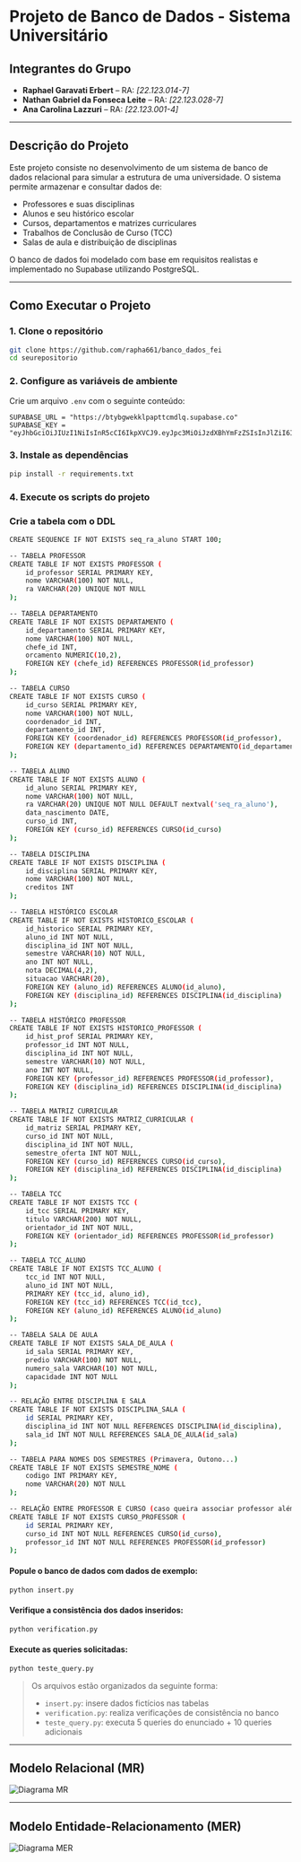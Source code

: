 
# Projeto de Banco de Dados - Sistema Universitário

## Integrantes do Grupo

- **Raphael Garavati Erbert** – RA: *[22.123.014-7]*
- **Nathan Gabriel da Fonseca Leite** – RA: *[22.123.028-7]*
- **Ana Carolina Lazzuri** – RA: *[22.123.001-4]*

---

## Descrição do Projeto

Este projeto consiste no desenvolvimento de um sistema de banco de dados relacional para simular a estrutura de uma universidade. O sistema permite armazenar e consultar dados de:

- Professores e suas disciplinas
- Alunos e seu histórico escolar
- Cursos, departamentos e matrizes curriculares
- Trabalhos de Conclusão de Curso (TCC)
- Salas de aula e distribuição de disciplinas

O banco de dados foi modelado com base em requisitos realistas e implementado no Supabase utilizando PostgreSQL.

---

## Como Executar o Projeto

### 1. Clone o repositório
```bash
git clone https://github.com/rapha661/banco_dados_fei
cd seurepositorio
```

### 2. Configure as variáveis de ambiente

Crie um arquivo `.env` com o seguinte conteúdo:
```
SUPABASE_URL = "https://btybgwekklpapttcmdlq.supabase.co"
SUPABASE_KEY = "eyJhbGciOiJIUzI1NiIsInR5cCI6IkpXVCJ9.eyJpc3MiOiJzdXBhYmFzZSIsInJlZiI6ImJ0eWJnd2Vra2xwYXB0dGNtZGxxIiwicm9sZSI6ImFub24iLCJpYXQiOjE3NDM1NDk5NTYsImV4cCI6MjA1OTEyNTk1Nn0.5Rf5EC6CeRGHVXJosyXeZQl_UXs1wH31hebWmwoee04"

```

### 3. Instale as dependências
```bash
pip install -r requirements.txt
```

### 4. Execute os scripts do projeto

### Crie a tabela com o DDL
```bash
CREATE SEQUENCE IF NOT EXISTS seq_ra_aluno START 100;

-- TABELA PROFESSOR
CREATE TABLE IF NOT EXISTS PROFESSOR (
    id_professor SERIAL PRIMARY KEY,
    nome VARCHAR(100) NOT NULL,
    ra VARCHAR(20) UNIQUE NOT NULL
);

-- TABELA DEPARTAMENTO
CREATE TABLE IF NOT EXISTS DEPARTAMENTO (
    id_departamento SERIAL PRIMARY KEY,
    nome VARCHAR(100) NOT NULL,
    chefe_id INT,
    orcamento NUMERIC(10,2),
    FOREIGN KEY (chefe_id) REFERENCES PROFESSOR(id_professor)
);

-- TABELA CURSO
CREATE TABLE IF NOT EXISTS CURSO (
    id_curso SERIAL PRIMARY KEY,
    nome VARCHAR(100) NOT NULL,
    coordenador_id INT,
    departamento_id INT,
    FOREIGN KEY (coordenador_id) REFERENCES PROFESSOR(id_professor),
    FOREIGN KEY (departamento_id) REFERENCES DEPARTAMENTO(id_departamento)
);

-- TABELA ALUNO
CREATE TABLE IF NOT EXISTS ALUNO (
    id_aluno SERIAL PRIMARY KEY,
    nome VARCHAR(100) NOT NULL,
    ra VARCHAR(20) UNIQUE NOT NULL DEFAULT nextval('seq_ra_aluno'),
    data_nascimento DATE,
    curso_id INT,
    FOREIGN KEY (curso_id) REFERENCES CURSO(id_curso)
);

-- TABELA DISCIPLINA
CREATE TABLE IF NOT EXISTS DISCIPLINA (
    id_disciplina SERIAL PRIMARY KEY,
    nome VARCHAR(100) NOT NULL,
    creditos INT
);

-- TABELA HISTÓRICO ESCOLAR
CREATE TABLE IF NOT EXISTS HISTORICO_ESCOLAR (
    id_historico SERIAL PRIMARY KEY,
    aluno_id INT NOT NULL,
    disciplina_id INT NOT NULL,
    semestre VARCHAR(10) NOT NULL,
    ano INT NOT NULL,
    nota DECIMAL(4,2),
    situacao VARCHAR(20),
    FOREIGN KEY (aluno_id) REFERENCES ALUNO(id_aluno),
    FOREIGN KEY (disciplina_id) REFERENCES DISCIPLINA(id_disciplina)
);

-- TABELA HISTÓRICO PROFESSOR
CREATE TABLE IF NOT EXISTS HISTORICO_PROFESSOR (
    id_hist_prof SERIAL PRIMARY KEY,
    professor_id INT NOT NULL,
    disciplina_id INT NOT NULL,
    semestre VARCHAR(10) NOT NULL,
    ano INT NOT NULL,
    FOREIGN KEY (professor_id) REFERENCES PROFESSOR(id_professor),
    FOREIGN KEY (disciplina_id) REFERENCES DISCIPLINA(id_disciplina)
);

-- TABELA MATRIZ CURRICULAR
CREATE TABLE IF NOT EXISTS MATRIZ_CURRICULAR (
    id_matriz SERIAL PRIMARY KEY,
    curso_id INT NOT NULL,
    disciplina_id INT NOT NULL,
    semestre_oferta INT NOT NULL,
    FOREIGN KEY (curso_id) REFERENCES CURSO(id_curso),
    FOREIGN KEY (disciplina_id) REFERENCES DISCIPLINA(id_disciplina)
);

-- TABELA TCC
CREATE TABLE IF NOT EXISTS TCC (
    id_tcc SERIAL PRIMARY KEY,
    titulo VARCHAR(200) NOT NULL,
    orientador_id INT NOT NULL,
    FOREIGN KEY (orientador_id) REFERENCES PROFESSOR(id_professor)
);

-- TABELA TCC_ALUNO
CREATE TABLE IF NOT EXISTS TCC_ALUNO (
    tcc_id INT NOT NULL,
    aluno_id INT NOT NULL,
    PRIMARY KEY (tcc_id, aluno_id),
    FOREIGN KEY (tcc_id) REFERENCES TCC(id_tcc),
    FOREIGN KEY (aluno_id) REFERENCES ALUNO(id_aluno)
);

-- TABELA SALA DE AULA
CREATE TABLE IF NOT EXISTS SALA_DE_AULA (
    id_sala SERIAL PRIMARY KEY,
    predio VARCHAR(100) NOT NULL,
    numero_sala VARCHAR(10) NOT NULL,
    capacidade INT NOT NULL
);

-- RELAÇÃO ENTRE DISCIPLINA E SALA
CREATE TABLE IF NOT EXISTS DISCIPLINA_SALA (
    id SERIAL PRIMARY KEY,
    disciplina_id INT NOT NULL REFERENCES DISCIPLINA(id_disciplina),
    sala_id INT NOT NULL REFERENCES SALA_DE_AULA(id_sala)
);

-- TABELA PARA NOMES DOS SEMESTRES (Primavera, Outono...)
CREATE TABLE IF NOT EXISTS SEMESTRE_NOME (
    codigo INT PRIMARY KEY,
    nome VARCHAR(20) NOT NULL
);

-- RELAÇÃO ENTRE PROFESSOR E CURSO (caso queira associar professor além de coordenador)
CREATE TABLE IF NOT EXISTS CURSO_PROFESSOR (
    id SERIAL PRIMARY KEY,
    curso_id INT NOT NULL REFERENCES CURSO(id_curso),
    professor_id INT NOT NULL REFERENCES PROFESSOR(id_professor)
);
```

#### Popule o banco de dados com dados de exemplo:
```bash
python insert.py
```

#### Verifique a consistência dos dados inseridos:
```bash
python verification.py
```

#### Execute as queries solicitadas:
```bash
python teste_query.py
```

> Os arquivos estão organizados da seguinte forma:
> - `insert.py`: insere dados fictícios nas tabelas
> - `verification.py`: realiza verificações de consistência no banco
> - `teste_query.py`: executa 5 queries do enunciado + 10 queries adicionais

---

## Modelo Relacional (MR)

![Diagrama MR](diagramas/MR_v2.png)

---

## Modelo Entidade-Relacionamento (MER)

![Diagrama MER](diagramas/MER.png)
